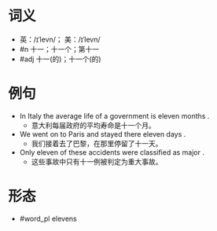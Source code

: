 # 词义
- 英：/ɪˈlevn/； 美：/ɪˈlevn/
- #n 十一；十一个；第十一
- #adj 十一(的)；十一个(的)
# 例句
- In Italy the average life of a government is eleven months .
	- 意大利每届政府的平均寿命是十一个月。
- We went on to Paris and stayed there eleven days .
	- 我们接着去了巴黎，在那里停留了十一天。
- Only eleven of these accidents were classified as major .
	- 这些事故中只有十一例被判定为重大事故。
# 形态
- #word_pl elevens
